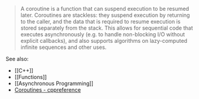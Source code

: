 >A coroutine is a function that can suspend execution to be resumed later. Coroutines are stackless: they suspend execution by returning to the caller, and the data that is required to resume execution is stored separately from the stack. This allows for sequential code that executes asynchronously (e.g. to handle non-blocking I/O without explicit callbacks), and also supports algorithms on lazy-computed infinite sequences and other uses.


See also:
- [[C++]]
- [[Functions]]
- [[Asynchronous Programming]]
- [Coroutines - cppreference](https://en.cppreference.com/w/cpp/language/coroutines)